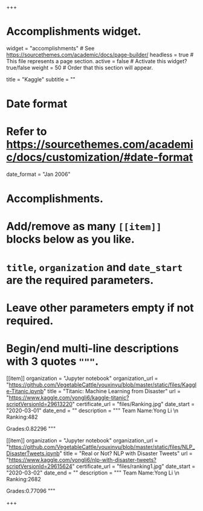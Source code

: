+++
# Accomplishments widget.
widget = "accomplishments"  # See https://sourcethemes.com/academic/docs/page-builder/
headless = true  # This file represents a page section.
active = false  # Activate this widget? true/false
weight = 50  # Order that this section will appear.

title = "Kaggle"
subtitle = ""

# Date format
#   Refer to https://sourcethemes.com/academic/docs/customization/#date-format
date_format = "Jan 2006"

# Accomplishments.
#   Add/remove as many `[[item]]` blocks below as you like.
#   `title`, `organization` and `date_start` are the required parameters.
#   Leave other parameters empty if not required.
#   Begin/end multi-line descriptions with 3 quotes `"""`.
[[item]]
  organization = "Jupyter notebook"
  organization_url = "https://github.com/VegetableCattle/youxinyu/blob/master/static/files/Kaggle-Titanic.ipynb"
  title = "Titanic: Machine Learning from Disaster"
  url = "https://www.kaggle.com/yongli6/kaggle-titanic?scriptVersionId=29613220"
  certificate_url = "files/Ranking.jpg"
  date_start = "2020-03-01"
  date_end = ""
  description = """
  Team Name:Yong Li \n
  Ranking:482  
  
  Grades:0.82296
  """

[[item]]
  organization = "Jupyter notebook"
  organization_url = "https://github.com/VegetableCattle/youxinyu/blob/master/static/files/NLP_DisasterTweets.ipynb"
  title = "Real or Not? NLP with Disaster Tweets"
  url = "https://www.kaggle.com/yongli6/nlp-with-disaster-tweets?scriptVersionId=29615624"
  certificate_url = "files/ranking1.jpg"
  date_start = "2020-03-02"
  date_end = ""
  description = """
  Team Name:Yong Li \n
  Ranking:2682  
  
  Grades:0.77096
  """

+++
